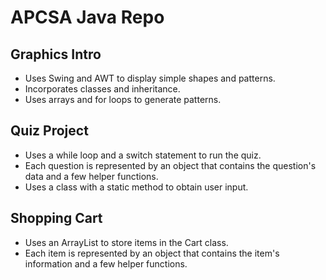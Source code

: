# APCSA Java Repo
## Graphics Intro
- Uses Swing and AWT to display simple shapes and patterns.
- Incorporates classes and inheritance.
- Uses arrays and for loops to generate patterns.

## Quiz Project
- Uses a while loop and a switch statement to run the quiz.
- Each question is represented by an object that contains the question's data and a few helper functions. 
- Uses a class with a static method to obtain user input.

## Shopping Cart
- Uses an ArrayList to store items in the Cart class.
- Each item is represented by an object that contains the item's information and a few helper functions.
